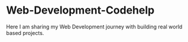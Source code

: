 # Web-Development-Codehelp
Here I am sharing my Web Development journey with building real world based projects.
